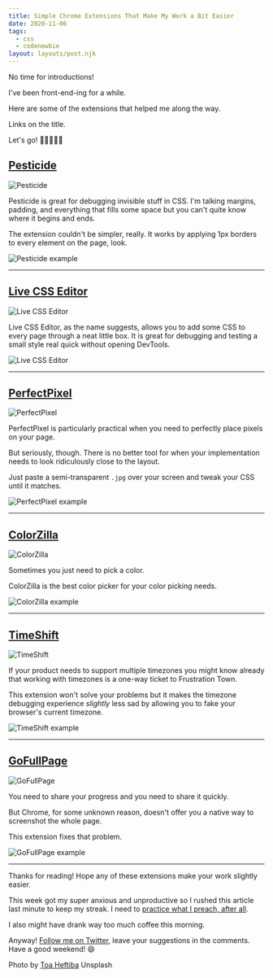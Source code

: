 ```yaml
---
title: Simple Chrome Extensions That Make My Work a Bit Easier
date: 2020-11-06
tags:
  - css
  - codenewbie
layout: layouts/post.njk
---
```


No time for introductions!

I've been front-end-ing for a while.

Here are some of the extensions that helped me along the way.

Links on the title.

Let's go! 🏃‍♀️🏃‍♂️💨

## [Pesticide](https://chrome.google.com/webstore/detail/pesticide-for-chrome-with/neonnmencpneifkhlmhmfhfiklgjmloi)

![Pesticide](https://dev-to-uploads.s3.amazonaws.com/i/lqloqde6l012epn7zct1.png)

Pesticide is great for debugging invisible stuff in CSS. I'm talking margins, padding, and everything that fills some space but you can't quite know where it begins and ends.

The extension couldn't be simpler, really. It works by applying 1px borders to every element on the page, look.

![Pesticide example](https://dev-to-uploads.s3.amazonaws.com/i/qx8d8q7xqk3b5kp32g0z.gif)

---

## [Live CSS Editor](https://chrome.google.com/webstore/detail/live-css-editor/oelggcmknbjmhkpgjfhakedcfnkgbdpg)

![Live CSS Editor](https://dev-to-uploads.s3.amazonaws.com/i/83k3jwnzyh5wdz8zdh36.png)

Live CSS Editor, as the name suggests, allows you to add some CSS to every page through a neat little box. It is great for debugging and testing a small style real quick without opening DevTools.

![Live CSS Editor](https://dev-to-uploads.s3.amazonaws.com/i/siqvk7q6s83u5hg4dm88.gif)

---

## [PerfectPixel](https://chrome.google.com/webstore/detail/perfectpixel-by-welldonec/dkaagdgjmgdmbnecmcefdhjekcoceebi?hl=en)

![PerfectPixel](https://dev-to-uploads.s3.amazonaws.com/i/jmmbx7evxfaxo9mnv0lk.png)

PerfectPixel is particularly practical when you need to perfectly place pixels on your page.

But seriously, though. There is no better tool for when your implementation needs to look ridiculously close to the layout.

Just paste a semi-transparent `.jpg` over your screen and tweak your CSS until it matches.

![PerfectPixel example](https://dev-to-uploads.s3.amazonaws.com/i/dg8kspihqo9hsimgcbci.gif)

---

## [ColorZilla](https://chrome.google.com/webstore/detail/colorzilla/bhlhnicpbhignbdhedgjhgdocnmhomnp?hl=en)

![ColorZilla](https://dev-to-uploads.s3.amazonaws.com/i/9k4i0xc7tyulwofhrh77.png)

Sometimes you just need to pick a color.

ColorZilla is the best color picker for your color picking needs.

![ColorZilla example](https://dev-to-uploads.s3.amazonaws.com/i/xqx0nekaiz386hxqhz3p.gif)

---

## [TimeShift](https://chrome.google.com/webstore/detail/change-timezone-time-shif/nbofeaabhknfdcpoddmfckpokmncimpj?hl=en)

![TimeShift](https://dev-to-uploads.s3.amazonaws.com/i/5z1d291ujtpwudlc3c5d.png)

If your product needs to support multiple timezones you might know already that working with timezones is a one-way ticket to Frustration Town.

This extension won't solve your problems but it makes the timezone debugging experience _slightly_ less sad by allowing you to fake your browser's current timezone.

![TimeShift example](https://dev-to-uploads.s3.amazonaws.com/i/9jby1r2piojndhmyysy1.gif)

---

## [GoFullPage](https://chrome.google.com/webstore/detail/gofullpage-full-page-scre/fdpohaocaechififmbbbbbknoalclacl?hl=en)

![GoFullPage](https://dev-to-uploads.s3.amazonaws.com/i/8u69meggfog9f2lb0jqh.png)

You need to share your progress and you need to share it quickly.

But Chrome, for some unknown reason, doesn't offer you a native way to screenshot the whole page.

This extension fixes that problem.

![GoFullPage example](https://dev-to-uploads.s3.amazonaws.com/i/h4i46ku3wks3vbqkzem8.gif)

---

Thanks for reading! Hope any of these extensions make your work slightly easier.

This week got my super anxious and unproductive so I rushed this article last minute to keep my streak. I need to [practice what I preach, after all](https://dev.to/vtrpldn/i-got-the-16-week-streak-badge-here-s-everything-i-learned-about-consistency-2nna#3-be-ok-with-publishing-imperfect-work).

I also might have drank way too much coffee this morning.

Anyway! [Follow me on Twitter](https://twitter.com/paladini_dev), leave your suggestions in the comments. Have a good weekend! 😄

Photo by [Toa Heftiba](https://unsplash.com/@heftiba?utm_source=unsplash&utm_medium=referral&utm_content=creditCopyText) Unsplash
